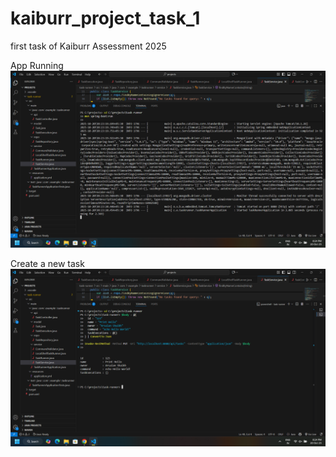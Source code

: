 # kaiburr_project_task_1
first task of Kaiburr Assessment 2025

App Running
![image_alt](https://github.com/Arsalan975/kaiburr_project_task_1/blob/c5f1ab79ae005427fd217b97b0e2b2e514ef63be/Screenshot%20(178).png)

Create a new task
![image_alt](https://github.com/Arsalan975/kaiburr_project_task_1/blob/4c89cbecadfd25e3af7fd57ea7ef7b4fcc06721d/Screenshot%20(186).png)

